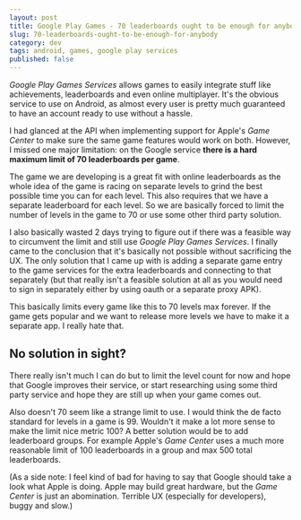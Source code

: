 ```yaml
---
layout: post
title: Google Play Games - 70 leaderboards ought to be enough for anybody
slug: 70-leaderboards-ought-to-be-enough-for-anybody
category: dev
tags: android, games, google play services
published: false
---
```


*Google Play Games Services* allows games to easily integrate stuff like achievements, leaderboards and even online multiplayer. It's the obvious service to use on Android, as almost every user is pretty much guaranteed to have an account ready to use without a hassle.

I had glanced at the API when implementing support for Apple's *Game Center* to make sure the same game features would work on both. However, I missed one major limitation: on the Google service **there is a hard maximum limit of 70 leaderboards per game**.

The game we are developing is a great fit with online leaderboards as the whole idea of the game is racing on separate levels to grind the best possible time you can for each level. This also requires that we have a separate leaderboard for each level. So we are basically forced to limit the number of levels in the game to 70 or use some other third party solution.

I also basically wasted 2 days trying to figure out if there was a feasible way to circumvent the limit and still use *Google Play Games Services*. I finally came to the conclusion that it's basically not possible without sacrificing the UX. The only solution that I came up with is adding a separate game entry to the game services for the extra leaderboards and connecting to that separately (but that really isn't a feasible solution at all as you would need to sign in separately either by using oauth or a separate proxy APK).

This basically limits every game like this to 70 levels max forever. If the game gets popular and we want to release more levels we have to make it a separate app. I really hate that.

No solution in sight?
---------------------

There really isn't much I can do but to limit the level count for now and hope that Google improves their service, or start researching using some third party service and hope they are still up when your game comes out.

Also doesn't 70 seem like a strange limit to use. I would think the de facto standard for levels in a game is 99. Wouldn't it make a lot more sense to make the limit nice metric 100? A better solution would be to add leaderboard groups. For example Apple's *Game Center* uses a much more reasonable limit of 100 leaderboards in a group and max 500 total leaderboards.

(As a side note: I feel kind of bad for having to say that Google should take a look what Apple is doing. Apple may build great hardware, but the *Game Center* is just an abomination. Terrible UX (especially for developers), buggy and slow.)
